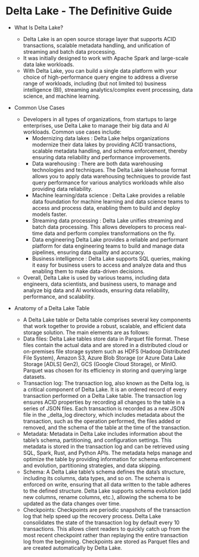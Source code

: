 # Delta Lake - The Definitive Guide

- What Is Delta Lake?
    - Delta Lake is an open source storage layer that supports ACID transactions, scalable metadata handling, and unification of streaming and batch data processing. 
    - It was initially designed to work with Apache Spark and large-scale data lake workloads.
    - With Delta Lake, you can build a single data platform with your choice of high-performance query engine to address a diverse range of workloads, including (but not limited to) business intelligence (BI), streaming analytics/complex event processing, data science, and machine learning.

- Common Use Cases
    - Developers in all types of organizations, from startups to large enterprises, use Delta Lake to manage their big data and AI workloads. Common use cases include: 
        - Modernizing data lakes : 
            Delta Lake helps organizations modernize their data lakes by providing ACID transactions, scalable metadata handling, and schema enforcement, thereby ensuring data reliability and performance improvements.
        - Data warehousing :
            There are both data warehousing technologies and techniques. The Delta Lake lakehouse format allows you to apply data warehousing techniques to provide fast query performance for various analytics workloads while also providing data reliability.
        - Machine learning/data science : 
            Delta Lake provides a reliable data foundation for machine learning and data science teams to access and process data, enabling them to build and deploy models faster.
        - Streaming data processing : 
            Delta Lake unifies streaming and batch data processing. This allows developers to process real-time data and perform complex transformations on the fly.
        - Data engineering
            Delta Lake provides a reliable and performant platform for data engineering teams to build and manage data pipelines, ensuring data quality and accuracy.
        - Business intelligence : 
            Delta Lake supports SQL queries, making it easy for business users to access and analyze data and thus enabling them to make data-driven decisions.
    - Overall, Delta Lake is used by various teams, including data engineers, data scientists, and business users, to manage and analyze big data and AI workloads, ensuring data reliability, performance, and scalability.

- Anatomy of a Delta Lake Table
    - A Delta Lake table or Delta table comprises several key components that work together to provide a robust, scalable, and efficient data storage solution. The main elements are as follows:
    - Data files: Delta Lake tables store data in Parquet file format. These files contain the actual data and are stored in a distributed cloud or on-premises file storage system such as HDFS (Hadoop Distributed File System), Amazon S3, Azure Blob Storage (or Azure Data Lake Storage [ADLS] Gen2), GCS (Google Cloud Storage), or MinIO. Parquet was chosen for its efficiency in storing and querying large datasets.
    - Transaction log: The transaction log, also known as the Delta log, is a critical component of Delta Lake. It is an ordered record of every transaction performed on a Delta Lake table. The transaction log ensures ACID properties by recording all changes to the table in a series of JSON files. Each transaction is recorded as a new JSON file in the _delta_log directory, which includes metadata about the transaction, such as the operation performed, the files added or removed, and the schema of the table at the time of the transaction.
    - Metadata: Metadata in Delta Lake includes information about the table’s schema, partitioning, and configuration settings. This metadata is stored in the transaction log and can be retrieved using SQL, Spark, Rust, and Python APIs. The metadata helps manage and optimize the table by providing information for schema enforcement and evolution, partitioning strategies, and data skipping.
    - Schema: A Delta Lake table’s schema defines the data’s structure, including its columns, data types, and so on. The schema is enforced on write, ensuring that all data written to the table adheres to the defined structure. Delta Lake supports schema evolution (add new columns, rename columns, etc.), allowing the schema to be updated as the data changes over time.
    - Checkpoints: Checkpoints are periodic snapshots of the transaction log that help speed up the recovery process. Delta Lake consolidates the state of the transaction log by default every 10 transactions. This allows client readers to quickly catch up from the most recent checkpoint rather than replaying the entire transaction log from the beginning. Checkpoints are stored as Parquet files and are created automatically by Delta Lake.
